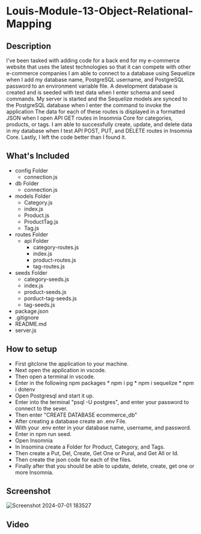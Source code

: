 # Louis-Module-13-Object-Relational-Mapping
## Description
I've been tasked with adding code for a back end for my e-commerce website that uses the latest technologies
so that it can compete with other e-commerce companies
I am able to connect to a database using Sequelize when I add my database name, PostgreSQL username, and PostgreSQL password to an environment variable file.
A development database is created and is seeded with test data when I enter schema and seed commands.
My server is started and the Sequelize models are synced to the PostgreSQL database when I enter the command to invoke the application
The data for each of these routes is displayed in a formatted JSON when I open API GET routes in Insomnia Core for categories, products, or tags.
I am able to successfully create, update, and delete data in my database when I test API POST, PUT, and DELETE routes in Insomnia Core.
Lastly, I left the code better than I found it.

## What's Included
* config Folder
    * connection.js
* db Folder
    * connection.js
* models Folder
    * Category.js
    * index.js
    * Product.js
    * ProductTag.js
    * Tag.js
* routes Folder
    * api Folder
        * category-routes.js
        * index.js
        * product-routes.js
        * tag-routes.js
* seeds Folder
    * category-seeds.js
    * index.js
    * product-seeds.js
    * porduct-tag-seeds.js
    * tag-seeds.js
* package.json
* .gitignore
* README.md
* server.js
  
## How to setup
  * First gitclone the application to your machine.
  * Next open the application in vscode. 
  * Then open a terminal in vscode.
  * Enter in the following npm packages
        * npm i pg
        * npm i sequelize
        * npm i dotenv
  * Open Postgresql and start it up.
  * Enter into the terminal "psql -U postgres", and enter your password to connect to the sever.
  * Then enter "CREATE DATABASE ecommerce_db"
  * After creating a database create an .env File.
  * With your .env enter in your database name, username, and password.
  * Enter in npm run seed.
  * Open Insomnia
  * In Insomina create a Folder for Product, Category, and Tags.
  * Then create a Put, Del, Create, Get One or Pural, and Get All or Id.
  * Then create the json code for each of the files.
  * Finally after that you should be able to update, delete, create, get one or more Insomnia.


## Screenshot
![Screenshot 2024-07-01 183527](https://github.com/Dark-N-Oak/Louis-Module-13-Object-Relational-Mapping/assets/163933013/bb290191-0508-4f56-80d7-ef4fac5226cf)

## Video
